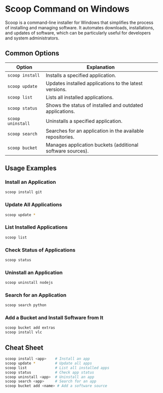 # Scoop Command on Windows

Scoop is a command-line installer for Windows that simplifies the process of installing and managing software. It automates downloads, installations, and updates of software, which can be particularly useful for developers and system administrators.

## Common Options

| Option         | Explanation                                                   |
|----------------|---------------------------------------------------------------|
| `scoop install` | Installs a specified application.                             |
| `scoop update`  | Updates installed applications to the latest versions.        |
| `scoop list`    | Lists all installed applications.                             |
| `scoop status`  | Shows the status of installed and outdated applications.      |
| `scoop uninstall` | Uninstalls a specified application.                         |
| `scoop search`  | Searches for an application in the available repositories.    |
| `scoop bucket`  | Manages application buckets (additional software sources).    |

## Usage Examples

### Install an Application
```bash
scoop install git
```

### Update All Applications
```bash
scoop update *
```

### List Installed Applications
```bash
scoop list
```

### Check Status of Applications
```bash
scoop status
```

### Uninstall an Application
```bash
scoop uninstall nodejs
```

### Search for an Application
```bash
scoop search python
```

### Add a Bucket and Install Software from It
```bash
scoop bucket add extras
scoop install vlc
```

## Cheat Sheet

```bash
scoop install <app>    # Install an app
scoop update *         # Update all apps
scoop list             # List all installed apps
scoop status           # Check app status
scoop uninstall <app>  # Uninstall an app
scoop search <app>     # Search for an app
scoop bucket add <name> # Add a software source
```
